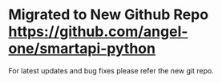 # Migrated to New Github Repo https://github.com/angel-one/smartapi-python
For latest updates and bug fixes please refer the new git repo.

